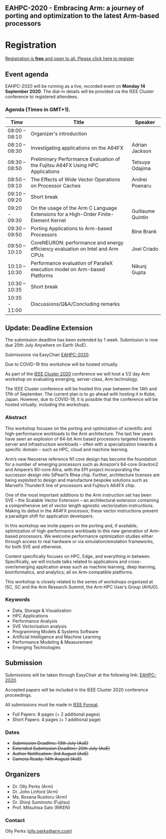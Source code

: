 ## EAHPC-2020 - Embracing Arm: a journey of porting and optimization to the latest Arm-based processors

# Registration

[Registration is **free** and open to all.  Please click here to register](https://www.cvent.com/d/d7q0l9)

## Event agenda

EAHPC-2020 will be running as a live, recorded event on **Monday 14 September 2020**. The dial-in details will be provided via the IEEE Cluster conference to registered attendees.

### Agenda (Times in GMT+1). 

Time | Title | Speaker
-----|-------|---------
08:00 – 08:10 | Organizer's introduction | 
08:10 – 08:30 | Investigating applications on the A64FX | Adrian Jackson
08:30 – 08:50 | Preliminary Performance Evaluation of the Fujitsu A64FX Using HPC Applications | Tetsuya Odajima
08:50 – 09:10 | The Effects of Wide Vector Operations on Processor Caches | Andrei Poenaru
09:10 – 09:20 | Short break | 
09:20  - 09:30 | On the usage of the Arm C Language Extensions for a High-Order Finite-Element Kernel | Guillaume Quintin
09:30 – 09:50 | Porting Applications to Arm-based Processors | Bine Brank
09:50 – 10:10 | CoreNEURON: performance and energy efficiency evaluation on Intel and Arm CPUs | Joel Criado
10:10 – 10:30 | Performance evaluation of ParalleX execution model on Arm-based Platforms | Nikunj Gupta
10:30 – 10:35 | Short break | 
10:35 - 11:00 | Discussions/Q&A/Concluding remarks |


## Update: Deadline Extension

The submission deadline has been extended by 1 week. Submission is now due 20th July Anywhere on Earth (AoE).

Submissions via EasyChair [EAHPC-2020](https://easychair.org/conferences/?conf=eahpc2020).

Due to COVID-19 this workshow will be hosted virtually.


As part of the [IEEE Cluster 2020](https://clustercomp.org/2020/) conference we will host a 1/2 day Arm workshop on evaluating emerging, server-class, Arm technology.

The IEEE Cluster conference will be hosted this year between the 14th and 17th of September. The current plan is to go ahead with hosting it in Kobe, Japan. However, due to COVID-19, it is possible that the conference will be hosted virtually, including the workshops.

### Abstract
This workshop focuses on the porting and optimization of scientific and high-performance workloads to the Arm architecture. The last few years have seen an explosion of 64-bit Arm based processors targeted towards server and infrastructure workloads – often with a specialization towards a specific domain – such as HPC, cloud and machine learning.

Arm’s new Neoverse reference N1 core design has become the foundation for a number of emerging processors such as Amazon’s 64-core Graviton2 and Ampere’s 80-core Altra, with the EPI project incorporating the successor design into SiPearl’s Rhea chip. Further, architecture licenses are being exploited to design and manufacture bespoke solutions such as Marvell’s ThunderX line of processors and Fujitsu’s A64FX chip.

One of the most important additions to the Arm instruction set has been SVE – the Scalable Vector Extension – an architectural extension containing a comprehensive set of vector length agnostic vectorization instructions. Making its debut in the A64FX processor, these vector instructions present a paradigm shift for application developers.

In this workshop we invite papers on the porting and, if available, optimization of high-performance workloads to this new generation of Arm-based processors. We welcome performance optimization studies either through access to real hardware or via simulation/emulation frameworks, for both SVE and otherwise.

Content specifically focuses on HPC, Edge, and everything in between. Specifically, we will include talks related to applications and cross-over/emerging application areas such as machine learning, deep learning, bioinformatics, and analytics; all on Arm-compatible platforms.

This workshop is closely related to the series of workshops organized at ISC, SC and the Arm Research Summit, the Arm HPC User’s Group (AHUG).


### Keywords

* Data, Storage & Visualization
* HPC Applications
* Performance Analysis
* SVE Vectorisation analysis
* Programming Models & Systems Software
* Artificial Intelligence and Machine Learning
* Performance Modeling & Measurement
* Emerging Technologies

## Submission


Submissions will be taken through EasyChair at the following link: [EAHPC-2020](https://easychair.org/conferences/?conf=eahpc2020).

Accepted papers will be included in the IEEE Cluster 2020 conference proceedings.

All submissions must be made in [IEEE Format](https://www.ieee.org/conferences/publishing/templates.html). 

* Full Papers: 8 pages (+ 2 additional pages)
* Short Papers: 4 pages (+ 1 additional page)

### Dates

* ~~Submission Deadline: 13th July (AoE)~~
* ~~Extended Submission Deadline: 20th July (AoE)~~
* ~~Author Notification: 3rd August (AoE)~~
* ~~Camera Ready: 14th August (AoE)~~

## Organizers

* Dr. Olly Perks (Arm)
* Dr. John Linford (Arm)
* Ms. Roxana Rusitoru (Arm)
* Dr. Shinji Sumimoto (Fujitsu)
* Prof. Mitsuhisa Sato (RIKEN)

### Contact
Olly Perks (olly.perks@arm.com)
